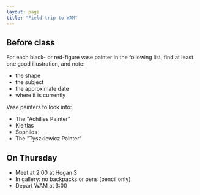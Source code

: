 ```yaml
---
layout: page
title: "Field trip to WAM"
---
```



## Before class

For each  black- or red-figure vase painter in the following list, find at least one good illustration, and note:

- the shape
- the subject
- the approximate date
- where it is currently


Vase painters to look into:

- The "Achilles Painter"
- Kleitias
- Sophilos
- The "Tyszkiewicz Painter"




## On Thursday

- Meet at 2:00 at Hogan 3
- In gallery: no backpacks or pens (pencil only)
- Depart WAM at 3:00
